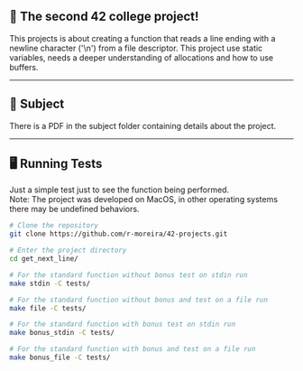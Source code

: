## 🚀 The second 42 college project!
This projects is about creating a function that reads a line ending with a newline character ('\n') from a file descriptor.
This project use static variables, needs a deeper understanding of allocations and how to use buffers.

---

## 📖 Subject
There is a PDF in the subject folder containing details about the project.

---

## 🖥️ Running Tests

Just a simple test just to see the function being performed.\
Note: The project was developed on MacOS, in other operating systems there may be undefined behaviors.

```bash
# Clone the repository
git clone https://github.com/r-moreira/42-projects.git

# Enter the project directory
cd get_next_line/

# For the standard function without bonus test on stdin run
make stdin -C tests/

# For the standard function without bonus and test on a file run
make file -C tests/

# For the standard function with bonus test on stdin run
make bonus_stdin -C tests/

# For the standard function with bonus and test on a file run
make bonus_file -C tests/
